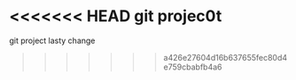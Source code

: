 <<<<<<< HEAD
git projec0t
=======
git project
lasty change

>>>>>>> a426e27604d16b637655fec80d4e759cbabfb4a6

